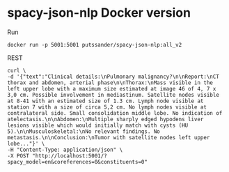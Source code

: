 # spacy-json-nlp Docker version

Run     
    
    docker run -p 5001:5001 putssander/spacy-json-nlp:all_v2


REST

    curl \
    -d '{"text":"Clinical details:\nPulmonary malignancy?\n\nReport:\nCT thorax and abdomen, arterial phase\n\nThorax:\nMass visible in the left upper lobe with a maximum size estimated at image 46 of 4, 7 x 3,0 cm. Possible involvement in mediastinum. Satellite nodes visible at 8-41 with an estimated size of 1.3 cm. Lymph node visible at station 7 with a size of circa 5,2 cm. No lymph nodes visible at contralateral side. Small consolidation middle lobe. No indication of atelectasis.\n\nAbdomen:\nMultiple sharply edged hypodens liver lesions visible which would initially match with cysts (HU 5).\n\nMusculoskeletal:\nNo relevant findings. No metastasis.\n\nConclusion:\nTumor with satellite nodes left upper lobe..."}' \
    -H "Content-Type: application/json" \
    -X POST "http://localhost:5001/?spacy_model=en&coreferences=0&constituents=0"
 